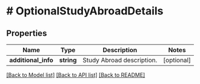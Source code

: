 # # OptionalStudyAbroadDetails

## Properties

Name | Type | Description | Notes
------------ | ------------- | ------------- | -------------
**additional_info** | **string** | Study Abroad description. | [optional]

[[Back to Model list]](../../README.md#models) [[Back to API list]](../../README.md#endpoints) [[Back to README]](../../README.md)
